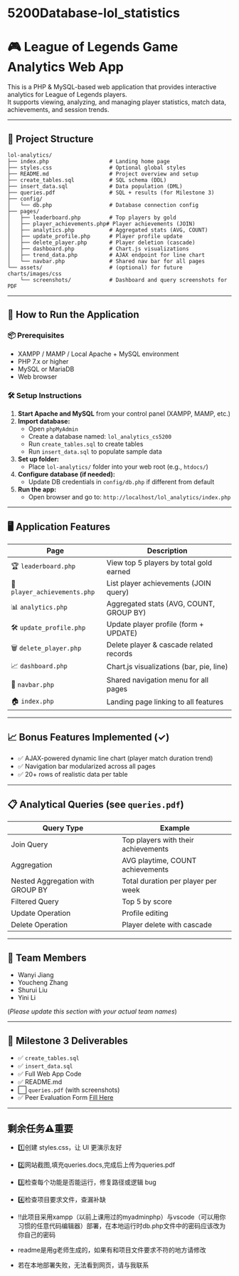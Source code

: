 # 5200Database-lol_statistics
# 🎮 League of Legends Game Analytics Web App

This is a PHP & MySQL-based web application that provides interactive analytics for League of Legends players.  
It supports viewing, analyzing, and managing player statistics, match data, achievements, and session trends.

---

## 📂 Project Structure
```plaintext
lol-analytics/
├── index.php                   # Landing home page
├── styles.css                  # Optional global styles
├── README.md                   # Project overview and setup
├── create_tables.sql           # SQL schema (DDL)
├── insert_data.sql             # Data population (DML)
├── queries.pdf                 # SQL + results (for Milestone 3)
├── config/
│   └── db.php                  # Database connection config
├── pages/
│   ├── leaderboard.php         # Top players by gold
│   ├── player_achievements.php# Player achievements (JOIN)
│   ├── analytics.php           # Aggregated stats (AVG, COUNT)
│   ├── update_profile.php      # Player profile update
│   ├── delete_player.php       # Player deletion (cascade)
│   ├── dashboard.php           # Chart.js visualizations
│   ├── trend_data.php          # AJAX endpoint for line chart
│   └── navbar.php              # Shared nav bar for all pages
└── assets/                     # (optional) for future charts/images/css
    └── screenshots/            # Dashboard and query screenshots for PDF
```


---

## 🚀 How to Run the Application

### 📦 Prerequisites

- XAMPP / MAMP / Local Apache + MySQL environment
- PHP 7.x or higher
- MySQL or MariaDB
- Web browser

### 🛠 Setup Instructions

1. **Start Apache and MySQL** from your control panel (XAMPP, MAMP, etc.)
2. **Import database:**
   - Open `phpMyAdmin`
   - Create a database named: `lol_analytics_cs5200`
   - Run `create_tables.sql` to create tables
   - Run `insert_data.sql` to populate sample data
3. **Set up folder:**
   - Place `lol-analytics/` folder into your web root (e.g., `htdocs/`)
4. **Configure database (if needed):**
   - Update DB credentials in `config/db.php` if different from default
5. **Run the app:**
   - Open browser and go to: `http://localhost/lol_analytics/index.php`

---

## 🖥️ Application Features

| Page | Description |
|------|-------------|
| 🏆 `leaderboard.php` | View top 5 players by total gold earned |
| 🎯 `player_achievements.php` | List player achievements (JOIN query) |
| 📊 `analytics.php` | Aggregated stats (AVG, COUNT, GROUP BY) |
| 🛠 `update_profile.php` | Update player profile (form + UPDATE) |
| 🗑 `delete_player.php` | Delete player & cascade related records |
| 📈 `dashboard.php` | Chart.js visualizations (bar, pie, line) |
| 🧭 `navbar.php` | Shared navigation menu for all pages |
| 🏠 `index.php` | Landing page linking to all features |

---

## 📈 Bonus Features Implemented (✓)

- ✅ AJAX-powered dynamic line chart (player match duration trend)
- ✅ Navigation bar modularized across all pages
- ✅ 20+ rows of realistic data per table

---

## 📋 Analytical Queries (see `queries.pdf`)

| Query Type | Example |
|------------|---------|
| Join Query | Top players with their achievements |
| Aggregation | AVG playtime, COUNT achievements |
| Nested Aggregation with GROUP BY | Total duration per player per week |
| Filtered Query | Top 5 by score |
| Update Operation | Profile editing |
| Delete Operation | Player delete with cascade |

---

## 👥 Team Members

- Wanyi Jiang
- Youcheng Zhang 
- Shurui Liu
- Yini Li

(*Please update this section with your actual team names*)

---

## 📅 Milestone 3 Deliverables

- ✅ `create_tables.sql`
- ✅ `insert_data.sql`
- ✅ Full Web App Code
- ✅ README.md
- ⬜ `queries.pdf` (with screenshots)
- ✅ Peer Evaluation Form [Fill Here](https://forms.office.com/r/vy40EU9SWF)

---
## 剩余任务⚠️重要
- 1️⃣创建 styles.css，让 UI 更演示友好
- 2️⃣网站截图,填充queries.docs,完成后上传为queries.pdf
- 3️⃣检查每个功能是否能运行，修复路径或逻辑 bug
- 4️⃣检查项目要求文件，查漏补缺

- ‼️此项目采用xampp（以前上课用过的myadminphp）与vscode（可以用你习惯的任意代码编辑器）部署，在本地运行时db.php文件中的密码应该改为你自己的密码
- readme是用g老师生成的，如果有和项目文件要求不符的地方请修改
- 若在本地部署失败，无法看到网页，请与我联系


